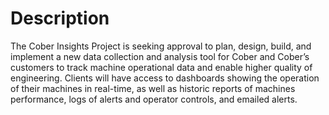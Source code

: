 # Description
The Cober Insights Project is seeking approval to plan, design, build, and implement a new data collection and analysis tool for Cober and Cober’s customers to track machine operational data and enable higher quality of engineering. Clients will have access to dashboards showing the operation of their machines in real-time, as well as historic reports of machines performance, logs of alerts and operator controls, and emailed alerts. 
